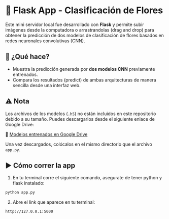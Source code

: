 # 🌼 Flask App - Clasificación de Flores

Este mini servidor local fue desarrollado con **Flask** y permite subir imágenes desde la computadora o arrastrandolas (drag and drop) para obtener la predicción de dos modelos de clasificación de flores basados en redes neuronales convolutivas (CNN).

## 🚀 ¿Qué hace?

- Muestra la predicción generada por **dos modelos CNN** previamente entrenados.
- Compara los resultados (predict) de ambas arquitecturas de manera sencilla desde una interfaz web.

## ⚠️ Nota

Los archivos de los modelos (`.h5`) no están incluidos en este repositorio debido a su tamaño. Puedes descargarlos desde el siguiente enlace de Google Drive:

📁 [Modelos entrenados en Google Drive](https://drive.google.com/drive/folders/1nuC3y95_OiF5_yCtBkUkDkcrK6HXi0-I?usp=drive_link)

Una vez descargados, colócalos en el mismo directorio que el archivo `app.py`.

## ▶️ Cómo correr la app

1. En tu terminal corre el siguiente comando, asegurate de tener python y flask instalado:

```bash
python app.py
```
2. Abre el link que aparece en tu terminal:
 ```bash
http://127.0.0.1:5000
```
